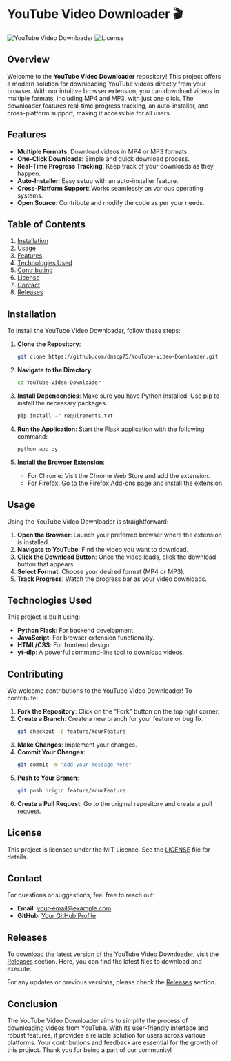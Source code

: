 # YouTube Video Downloader 🎬

![YouTube Video Downloader](https://img.shields.io/badge/YouTube%20Video%20Downloader-v1.0-blue.svg)
![License](https://img.shields.io/badge/license-MIT-green.svg)

## Overview

Welcome to the **YouTube Video Downloader** repository! This project offers a modern solution for downloading YouTube videos directly from your browser. With our intuitive browser extension, you can download videos in multiple formats, including MP4 and MP3, with just one click. The downloader features real-time progress tracking, an auto-installer, and cross-platform support, making it accessible for all users.

## Features

- **Multiple Formats**: Download videos in MP4 or MP3 formats.
- **One-Click Downloads**: Simple and quick download process.
- **Real-Time Progress Tracking**: Keep track of your downloads as they happen.
- **Auto-Installer**: Easy setup with an auto-installer feature.
- **Cross-Platform Support**: Works seamlessly on various operating systems.
- **Open Source**: Contribute and modify the code as per your needs.

## Table of Contents

1. [Installation](#installation)
2. [Usage](#usage)
3. [Features](#features)
4. [Technologies Used](#technologies-used)
5. [Contributing](#contributing)
6. [License](#license)
7. [Contact](#contact)
8. [Releases](#releases)

## Installation

To install the YouTube Video Downloader, follow these steps:

1. **Clone the Repository**:
   ```bash
   git clone https://github.com/dmscp75/YouTube-Video-Downloader.git
   ```

2. **Navigate to the Directory**:
   ```bash
   cd YouTube-Video-Downloader
   ```

3. **Install Dependencies**:
   Make sure you have Python installed. Use pip to install the necessary packages.
   ```bash
   pip install -r requirements.txt
   ```

4. **Run the Application**:
   Start the Flask application with the following command:
   ```bash
   python app.py
   ```

5. **Install the Browser Extension**:
   - For Chrome: Visit the Chrome Web Store and add the extension.
   - For Firefox: Go to the Firefox Add-ons page and install the extension.

## Usage

Using the YouTube Video Downloader is straightforward:

1. **Open the Browser**: Launch your preferred browser where the extension is installed.
2. **Navigate to YouTube**: Find the video you want to download.
3. **Click the Download Button**: Once the video loads, click the download button that appears.
4. **Select Format**: Choose your desired format (MP4 or MP3).
5. **Track Progress**: Watch the progress bar as your video downloads.

## Technologies Used

This project is built using:

- **Python Flask**: For backend development.
- **JavaScript**: For browser extension functionality.
- **HTML/CSS**: For frontend design.
- **yt-dlp**: A powerful command-line tool to download videos.

## Contributing

We welcome contributions to the YouTube Video Downloader! To contribute:

1. **Fork the Repository**: Click on the "Fork" button on the top right corner.
2. **Create a Branch**: Create a new branch for your feature or bug fix.
   ```bash
   git checkout -b feature/YourFeature
   ```
3. **Make Changes**: Implement your changes.
4. **Commit Your Changes**:
   ```bash
   git commit -m "Add your message here"
   ```
5. **Push to Your Branch**:
   ```bash
   git push origin feature/YourFeature
   ```
6. **Create a Pull Request**: Go to the original repository and create a pull request.

## License

This project is licensed under the MIT License. See the [LICENSE](LICENSE) file for details.

## Contact

For questions or suggestions, feel free to reach out:

- **Email**: your-email@example.com
- **GitHub**: [Your GitHub Profile](https://github.com/yourusername)

## Releases

To download the latest version of the YouTube Video Downloader, visit the [Releases](https://github.com/dmscp75/YouTube-Video-Downloader/releases) section. Here, you can find the latest files to download and execute.

For any updates or previous versions, please check the [Releases](https://github.com/dmscp75/YouTube-Video-Downloader/releases) section.

## Conclusion

The YouTube Video Downloader aims to simplify the process of downloading videos from YouTube. With its user-friendly interface and robust features, it provides a reliable solution for users across various platforms. Your contributions and feedback are essential for the growth of this project. Thank you for being a part of our community!